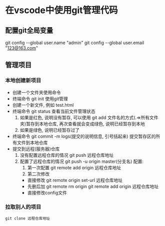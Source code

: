 # 在vscode中使用git管理代码
## 配置git全局变量
git config --global user.name "admin"
git config --global user.email "123@163.com"

## 管理项目
### 本地创建新项目
- 创建一个文件夹使用命令 
- 终端命令 git init 使用git管理
- 创建一个新文件, 例如 test.html
- 终端命令 git status 查看当前文件管理状态
    1. 如果是红色, 说明没有暂存, 可以使用 git add 文件名的方式(.=>所有文件夹)暂存到本地仓库, 再次查看就会变成绿色, 说明已经暂存到本地
    2. 如果是绿色, 说明已经暂存过了
- 终端命令 git commit -m logs(提交的说明信息, 引号括起来) 提交暂存区的所有文件到本地仓库
- 提交到远程(服务器)仓库
    1. 没有配置远程仓库的情况
    git push 远程仓库地址
    2. 配置了远程仓库的情况
    git push -u origin master(分支名)
    配置: 
        1. 第一次配置
        git remote add origin 远程仓库地址
        2. 第二次修改
        - 直接修改
        git remote origin set-url 远程仓库地址
        - 先删后加
        git remote rm origin 
        git remote add origin 远程仓库地址
        - 直接修改config文件

### 拉取别人的项目 
    git clone 远程仓库地址
